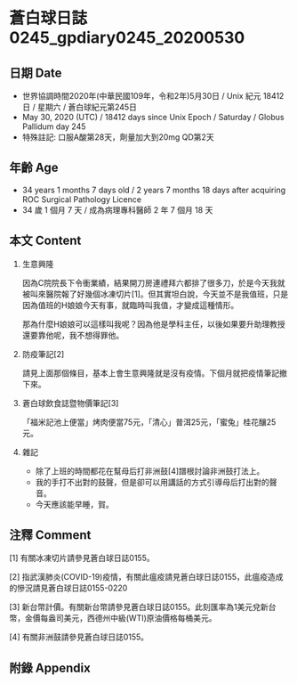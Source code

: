 [_metadata_:encoding]: - "utf-8"
[_metadata_:language]: - "zh-Hant-TW"
[_metadata_:fileformat]: - "markdown"
[_metadata_:MIME_type]: - "text/plain"
[_metadata_:markdown_version]: - "commonmark version 0.29"
[_metadata_:markdown_spec]: - "https://spec.commonmark.org/0.29/"

# 蒼白球日誌0245_gpdiary0245_20200530 #

## 日期 Date ##

* 世界協調時間2020年(中華民國109年，令和2年)5月30日 / Unix 紀元 18412 日 / 星期六 / 蒼白球紀元第245日
* May 30, 2020 (UTC) / 18412 days since Unix Epoch / Saturday / Globus Pallidum day 245
* 特殊註記: 口服A酸第28天，劑量加大到20mg QD第2天

## 年齡 Age ##

* 34 years 1 months 7 days old / 2 years 7 months 18 days after acquiring ROC Surgical Pathology Licence
* 34 歲 1 個月 7 天 / 成為病理專科醫師 2 年 7 個月 18 天

## 本文 Content ##

1. 生意興隆

    因為C院院長下令衝業績，結果開刀房連禮拜六都排了很多刀，於是今天我就被叫來醫院報了好幾個冰凍切片[1]。但其實坦白說，今天並不是我值班，只是因為值班的H娘娘今天有事，就臨時叫我值，才變成這種情形。

    那為什麼H娘娘可以這樣叫我呢？因為他是學科主任，以後如果要升助理教授還要靠他呢，我不想得罪他。

2. 防疫筆記[2]

    請見上面那個條目，基本上會生意興隆就是沒有疫情。下個月就把疫情筆記撤下來。

3. 蒼白球飲食誌暨物價筆記[3]

    「福米記池上便當」烤肉便當75元，「清心」普洱25元，「蜜兔」桂花釀25元。

4. 雜記

    * 除了上班的時間都花在幫母后打非洲鼓[4]譜根討論非洲鼓打法上。
    * 我的手打不出對的鼓聲，但是卻可以用講話的方式引導母后打出對的聲音。
    * 今天應該能早睡，賀。

## 注釋 Comment ##

[1] 有關冰凍切片請參見蒼白球日誌0155。

[2] 指武漢肺炎(COVID-19)疫情，有關此瘟疫請見蒼白球日誌0155，此瘟疫造成的慘況請見蒼白球日誌0155-0220

[3] 新台幣計價。有關新台幣請參見蒼白球日誌0155。此刻匯率為1美元兌新台幣，金價每盎司美元，西德州中級(WTI)原油價格每桶美元。

[4] 有關非洲鼓請參見蒼白球日誌0155。

## 附錄 Appendix ##

